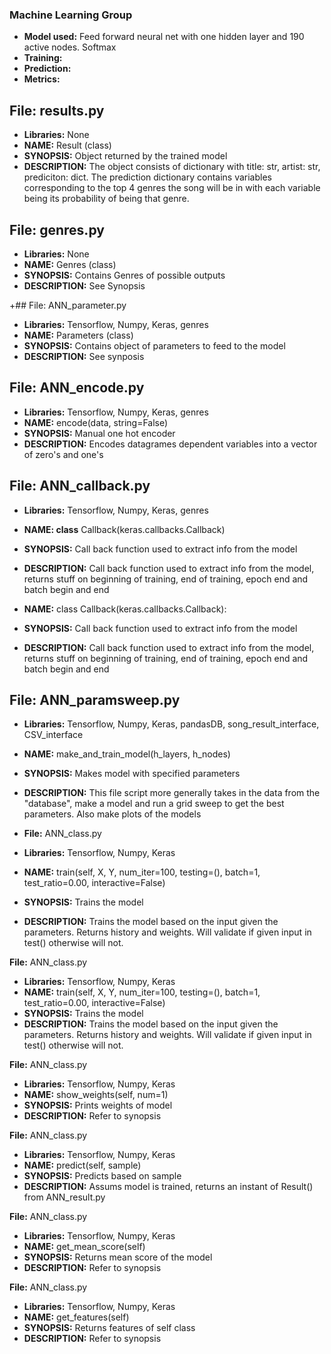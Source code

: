 ### Machine Learning Group
+ **Model used:** Feed forward neural net with one hidden layer and 190 active nodes. Softmax 
+ **Training:** 
+ **Prediction:** 
+ **Metrics:**

## File: results.py 
+ **Libraries:** None  
+ **NAME:** Result (class) 
+ **SYNOPSIS:** Object returned by the trained model 
+ **DESCRIPTION:** The object consists of dictionary with title: str, artist: str, prediciton: dict. The prediction dictionary contains variables corresponding to the top 4 genres the song will be in with each variable being its probability of being that genre. 

## File: genres.py 
+ **Libraries:** None 
+ **NAME:** Genres (class) 
+ **SYNOPSIS:** Contains Genres of possible outputs 
+ **DESCRIPTION:** See Synopsis

+## File: ANN_parameter.py 
+ **Libraries:** Tensorflow, Numpy, Keras, genres 
+ **NAME:** Parameters (class) 
+ **SYNOPSIS:** Contains object of parameters to feed to the model
+ **DESCRIPTION:** See synposis

## File: ANN_encode.py
+ **Libraries:** Tensorflow, Numpy, Keras, genres 
+ **NAME:** encode(data, string=False)
+ **SYNOPSIS:** Manual one hot encoder 
+ **DESCRIPTION:** Encodes datagrames dependent variables into a vector of zero's and one's 

## File: ANN_callback.py 
+ **Libraries:** Tensorflow, Numpy, Keras, genres 

+ **NAME: class** Callback(keras.callbacks.Callback)
+ **SYNOPSIS:**  Call back function used to extract info from the model
+ **DESCRIPTION:** Call back function used to extract info from the model, returns stuff on beginning of training, end of training, epoch end and batch begin and end 

+ **NAME:** class Callback(keras.callbacks.Callback):
+ **SYNOPSIS:**  Call back function used to extract info from the model
+ **DESCRIPTION:** Call back function used to extract info from the model, returns stuff on beginning of training, end of training, epoch end and batch begin and end 

## File: ANN_paramsweep.py 
+ **Libraries:** Tensorflow, Numpy, Keras, pandasDB, song_result_interface, CSV_interface 
+ **NAME:** make_and_train_model(h_layers, h_nodes) 
+ **SYNOPSIS:**  Makes model with specified parameters 
+ **DESCRIPTION:** This file script more generally takes in the data from the "database", make a model and run a grid sweep to get the best parameters. Also make plots of the models 

+ **File:** ANN_class.py 
+ **Libraries:** Tensorflow, Numpy, Keras 
+ **NAME:** train(self, X, Y, num_iter=100, testing=(), batch=1, test_ratio=0.00, interactive=False) 
+ **SYNOPSIS:**  Trains the model 
+ **DESCRIPTION:** Trains the model based on the input given the parameters. Returns history and weights. Will validate if given input in test() otherwise will not. 

 **File:** ANN_class.py 
+ **Libraries:** Tensorflow, Numpy, Keras 
+ **NAME:** train(self, X, Y, num_iter=100, testing=(), batch=1, test_ratio=0.00, interactive=False)
+ **SYNOPSIS:**  Trains the model 
+ **DESCRIPTION:** Trains the model based on the input given the parameters. Returns history and weights. Will validate if given input in test() otherwise will not. 

 **File:** ANN_class.py
+ **Libraries:** Tensorflow, Numpy, Keras
+ **NAME:** show_weights(self, num=1)
+ **SYNOPSIS:** Prints weights of model 
+ **DESCRIPTION:** Refer to synopsis

 **File:** ANN_class.py
+ **Libraries:** Tensorflow, Numpy, Keras
+ **NAME:** predict(self, sample)
+ **SYNOPSIS:** Predicts based on sample 
+ **DESCRIPTION:** Assums model is trained, returns an instant of Result() from ANN_result.py

 **File:** ANN_class.py
+ **Libraries:** Tensorflow, Numpy, Keras
+ **NAME:** get_mean_score(self)
+ **SYNOPSIS:** Returns mean score of the model 
+ **DESCRIPTION:** Refer to synopsis

 **File:** ANN_class.py
+ **Libraries:** Tensorflow, Numpy, Keras 
+ **NAME:** get_features(self)
+ **SYNOPSIS:** Returns features of self class 
+ **DESCRIPTION:** Refer to synopsis
